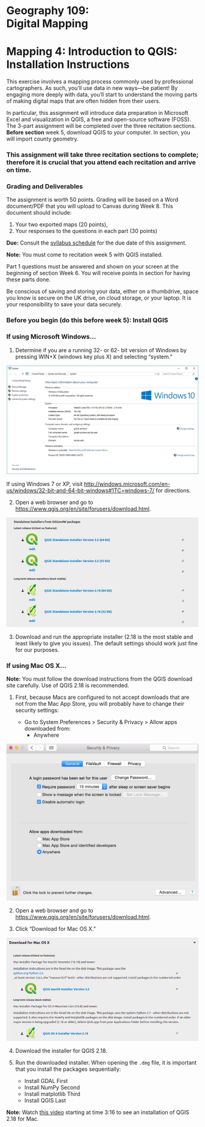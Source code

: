 # Geography 109:<br>Digital Mapping

# Mapping 4: Introduction to QGIS: Installation Instructions

This exercise involves a mapping process commonly used by professional cartographers. As such, you’ll use data in new ways—be patient! By engaging more deeply with data, you’ll start to understand the moving parts of making digital maps that are often hidden from their users.

In particular, this assignment will introduce data preparation in Microsoft Excel and visualization in QGIS, a free and open-source software (FOSS). The 3-part assignment will be completed over the three recitation sections. **Before section** week 5, download QGIS to your computer. In section, you will import county geometry.

### This assignment will take three recitation sections to complete; therefore it is crucial that you attend each recitation and arrive on time.

### Grading and Deliverables

The assignment is worth 50 points. Grading will be based on a Word document/PDF that you will upload to Canvas during Week 8. This document should include:

1. Your two exported maps (20 points),
2. Your responses to the questions in each part (30 points)

**Due:** Consult the [syllabus schedule](../../syllabus.md#viii-schedule) for the due date of this assignment.

**Note:** You must come to recitation week 5 with QGIS installed.

Part 1 questions must be answered and shown on your screen at the beginning of section Week 6. You will receive points in section for having these parts done.

Be conscious of saving and storing your data, either on a thumbdrive, space you know is secure on the UK drive, on cloud storage, or your laptop. It is your responsibility to save your data securely.

### Before you begin (do this before week 5): Install QGIS

### If using Microsoft Windows…

1. Determine if you are a running 32- or 62- bit version of Windows by pressing WIN+X (windows key plus X) and selecting “system.”

![Image11](images/Image11.jpeg)

If using Windows 7 or XP, visit http://windows.microsoft.com/en-us/windows/32-bit-and-64-bit-windows#1TC=windows-7/ for directions.

2. Open a web browser and go to https://www.qgis.org/en/site/forusers/download.html.

![Image21](images/Image21.jpeg)

3. Download and run the appropriate installer (2.18 is the most stable and least likely to give you issues). The default settings should work just fine for our purposes.

### If using Mac OS X…

**Note:** You must follow the download instructions from the QGIS download site carefully. Use of QGIS 2.18 is recommended.

1. First, because Macs are configured to not accept downloads that are not from the Mac App Store, you will probably have to change their security settings:

    * Go to System Preferences > Security & Privacy > Allow apps downloaded from:
      * Anywhere

![Image41](images/Image41.jpeg)

2. Open a web browser and go to https://www.qgis.org/en/site/forusers/download.html.

3. Click “Download for Mac OS X.” 

![Image51](images/Image51.jpeg)

4. Download the installer for QGIS 2.18. 

5. Run the downloaded installer. When opening the `.dmg` file, it is important that you install the packages sequentially:

    * Install GDAL First
    * Install NumPy Second
    * Install matplotlib Third
    * Install QGIS Last

  **Note:** Watch [this video](https://youtu.be/g8T6eWwWA-8?t=3m16s) starting at time 3:16 to see an installation of QGIS 2.18 for Mac.
